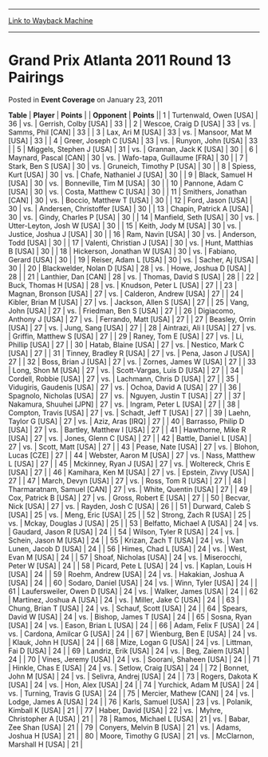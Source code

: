 
---
[Link to Wayback Machine](https://web.archive.org/web/20221001235158/https://magic.wizards.com/en/articles/archive/event-coverage/grand-prix-atlanta-2011-round-13-pairings-2011-01-23)

[_metadata_:description]:- "TablePlayerPoints OpponentPoints 1Turtenwald, Owen [USA] 36vs.Gerrish, Colby [USA] 33 2Wescoe, Craig D [USA] 33vs.Samms, Phil [CAN] 33 3Lax, Ari M [USA] 33vs.Mansoor, Mat M [USA] 33 4Greer, Joseph C [USA] 33vs.Runyon, John [USA] 33 5Miggels, Stephen J [USA] 31vs.Grannan, Jack K [USA] 30 6Maynard, Pascal [CAN] 30vs.Wafo-tapa, Guillaume [FRA] 30 7Stark, Ben S [USA]"
[_metadata_:generator]:- "Drupal 7 (http://drupal.org)"
[_metadata_:node]:- "439021"
[_metadata_:publish_date]:- "2011-01-23"
[_metadata_:source]:- "div-main-content"
[_metadata_:title]:- "Grand Prix Atlanta 2011 Round 13 Pairings"
[_metadata_:wayback_capture_timestamp]:- "2022-10-01 23:51:58"
[_metadata_:wayback_raw_url]:- "https://web.archive.org/web/20221001235158id_/https://magic.wizards.com/en/articles/archive/event-coverage/grand-prix-atlanta-2011-round-13-pairings-2011-01-23"
[_metadata_:wayback_url]:- "https://magic.wizards.com/en/articles/archive/event-coverage/grand-prix-atlanta-2011-round-13-pairings-2011-01-23"
---


Grand Prix Atlanta 2011 Round 13 Pairings
=========================================



 Posted in **Event Coverage**
 on January 23, 2011 












 **Table** | **Player** | **Points** |  | **Opponent** | **Points** ||  1 | Turtenwald, Owen [USA] |  36 | vs. | Gerrish, Colby [USA] |  33 |
|  2 | Wescoe, Craig D [USA] |  33 | vs. | Samms, Phil [CAN] |  33 |
|  3 | Lax, Ari M [USA] |  33 | vs. | Mansoor, Mat M [USA] |  33 |
|  4 | Greer, Joseph C [USA] |  33 | vs. | Runyon, John [USA] |  33 |
|  5 | Miggels, Stephen J [USA] |  31 | vs. | Grannan, Jack K [USA] |  30 |
|  6 | Maynard, Pascal [CAN] |  30 | vs. | Wafo-tapa, Guillaume [FRA] |  30 |
|  7 | Stark, Ben S [USA] |  30 | vs. | Gruneich, Timothy P [USA] |  30 |
|  8 | Spiess, Kurt [USA] |  30 | vs. | Chafe, Nathaniel J [USA] |  30 |
|  9 | Black, Samuel H [USA] |  30 | vs. | Bonneville, Tim M [USA] |  30 |
|  10 | Pannone, Adam C [USA] |  30 | vs. | Costa, Matthew C [USA] |  30 |
|  11 | Smithers, Jonathan [CAN] |  30 | vs. | Boccio, Matthew T [USA] |  30 |
|  12 | Ford, Jason [USA] |  30 | vs. | Andersen, Christoffer [USA] |  30 |
|  13 | Chapin, Patrick A [USA] |  30 | vs. | Gindy, Charles P [USA] |  30 |
|  14 | Manfield, Seth [USA] |  30 | vs. | Utter-Leyton, Josh W [USA] |  30 |
|  15 | Keith, Jody M [USA] |  30 | vs. | Justice, Joshua J [USA] |  30 |
|  16 | Ram, Navin [USA] |  30 | vs. | Anderson, Todd [USA] |  30 |
|  17 | Valenti, Christian J [USA] |  30 | vs. | Hunt, Matthias B [USA] |  30 |
|  18 | Hickerson, Jonathan W [USA] |  30 | vs. | Fabiano, Gerard [USA] |  30 |
|  19 | Reiser, Adam L [USA] |  30 | vs. | Sacher, Aj [USA] |  30 |
|  20 | Blackwelder, Nolan D [USA] |  28 | vs. | Howe, Joshua D [USA] |  28 |
|  21 | Lanthier, Dan [CAN] |  28 | vs. | Thomas, David S [USA] |  28 |
|  22 | Buck, Thomas H [USA] |  28 | vs. | Knudson, Peter L [USA] |  27 |
|  23 | Magnan, Bronson [USA] |  27 | vs. | Calderon, Andrew [USA] |  27 |
|  24 | Kibler, Brian M [USA] |  27 | vs. | Jackson, Allen S [USA] |  27 |
|  25 | Vang, John [USA] |  27 | vs. | Friedman, Ben S [USA] |  27 |
|  26 | Digiacomo, Anthony J [USA] |  27 | vs. | Ferrando, Matt [USA] |  27 |
|  27 | Beasley, Orrin [USA] |  27 | vs. | Jung, Sang [USA] |  27 |
|  28 | Aintrazi, Ali I [USA] |  27 | vs. | Griffin, Matthew S [USA] |  27 |
|  29 | Raney, Tom E [USA] |  27 | vs. | Li, Phillip [USA] |  27 |
|  30 | Hatab, Blaine [USA] |  27 | vs. | Nestico, Mark C [USA] |  27 |
|  31 | Tinney, Bradley R [USA] |  27 | vs. | Pena, Jason J [USA] |  27 |
|  32 | Boss, Brian J [USA] |  27 | vs. | Zornes, James W [USA] |  27 |
|  33 | Long, Shon M [USA] |  27 | vs. | Scott-Vargas, Luis D [USA] |  27 |
|  34 | Cordell, Robbie [USA] |  27 | vs. | Lachmann, Chris D [USA] |  27 |
|  35 | Vidugiris, Gaudenis [USA] |  27 | vs. | Ochoa, David A [USA] |  27 |
|  36 | Spagnolo, Nicholas [USA] |  27 | vs. | Nguyen, Justin T [USA] |  27 |
|  37 | Nakamura, Shuuhei [JPN] |  27 | vs. | Ingram, Peter L [USA] |  27 |
|  38 | Compton, Travis [USA] |  27 | vs. | Schadt, Jeff T [USA] |  27 |
|  39 | Laehn, Taylor G [USA] |  27 | vs. | Aziz, Aras [IRQ] |  27 |
|  40 | Barrasso, Philip D [USA] |  27 | vs. | Bartley, Matthew l [USA] |  27 |
|  41 | Hawthorne, Mike R [USA] |  27 | vs. | Jones, Glenn C [USA] |  27 |
|  42 | Battle, Daniel L [USA] |  27 | vs. | Scott, Matt [USA] |  27 |
|  43 | Pease, Nate [USA] |  27 | vs. | Blohon, Lucas [CZE] |  27 |
|  44 | Webster, Aaron M [USA] |  27 | vs. | Nass, Matthew L [USA] |  27 |
|  45 | Mckinney, Ryan J [USA] |  27 | vs. | Woltereck, Chris E [USA] |  27 |
|  46 | Kamihara, Ken M [USA] |  27 | vs. | Epstein, Zivvy [USA] |  27 |
|  47 | March, Devyn [USA] |  27 | vs. | Ross, Tom R [USA] |  27 |
|  48 | Tharmaratnam, Samuel [CAN] |  27 | vs. | White, Quentin [USA] |  27 |
|  49 | Cox, Patrick B [USA] |  27 | vs. | Gross, Robert E [USA] |  27 |
|  50 | Becvar, Nick [USA] |  27 | vs. | Rayden, Josh C [USA] |  26 |
|  51 | Durward, Caleb S [USA] |  25 | vs. | Meng, Eric [USA] |  25 |
|  52 | Strong, Zach R [USA] |  25 | vs. | Mckay, Douglas J [USA] |  25 |
|  53 | Belfatto, Michael A [USA] |  24 | vs. | Gaudard, Jason R [USA] |  24 |
|  54 | Wilson, Tyler R [USA] |  24 | vs. | Schein, Jason M [USA] |  24 |
|  55 | Krizan, Zach T [USA] |  24 | vs. | Van Lunen, Jacob D [USA] |  24 |
|  56 | Himes, Chad L [USA] |  24 | vs. | West, Evan M [USA] |  24 |
|  57 | Shoaf, Nicholas [USA] |  24 | vs. | Miserocchi, Peter W [USA] |  24 |
|  58 | Picard, Pete L [USA] |  24 | vs. | Kaplan, Louis H [USA] |  24 |
|  59 | Roehm, Andrew [USA] |  24 | vs. | Hakakian, Joshua A [USA] |  24 |
|  60 | Sodaro, Daniel [USA] |  24 | vs. | Winn, Tyler [USA] |  24 |
|  61 | Laufersweiler, Owen D [USA] |  24 | vs. | Walker, James [USA] |  24 |
|  62 | Martinez, Joshua A [USA] |  24 | vs. | Miller, Jake C [USA] |  24 |
|  63 | Chung, Brian T [USA] |  24 | vs. | Schauf, Scott [USA] |  24 |
|  64 | Spears, David W [USA] |  24 | vs. | Bishop, James T [USA] |  24 |
|  65 | Sosna, Ryan [USA] |  24 | vs. | Eason, Brian L [USA] |  24 |
|  66 | Adam, Felix F [USA] |  24 | vs. | Cardona, Amilcar G [USA] |  24 |
|  67 | Wienburg, Ben E [USA] |  24 | vs. | Klauk, John H [USA] |  24 |
|  68 | Mize, Logan G [USA] |  24 | vs. | Littman, Fai D [USA] |  24 |
|  69 | Landriz, Erik [USA] |  24 | vs. | Beg, Zaiem [USA] |  24 |
|  70 | Vines, Jeremy [USA] |  24 | vs. | Soorani, Shaheen [USA] |  24 |
|  71 | Hinkle, Chas E [USA] |  24 | vs. | Setlow, Craig [USA] |  24 |
|  72 | Bonnet, John M [USA] |  24 | vs. | Selivra, Andrej [USA] |  24 |
|  73 | Rogers, Dakota K [USA] |  24 | vs. | Hon, Alex [USA] |  24 |
|  74 | Yurchick, Adam M [USA] |  24 | vs. | Turning, Travis G [USA] |  24 |
|  75 | Mercier, Mathew [CAN] |  24 | vs. | Lodge, James A [USA] |  24 |
|  76 | Karls, Samuel [USA] |  23 | vs. | Polanik, Kimball K [USA] |  21 |
|  77 | Haber, David [USA] |  22 | vs. | Myhre, Christopher A [USA] |  21 |
|  78 | Ramos, Michael L [USA] |  21 | vs. | Babar, Zee Shan [USA] |  21 |
|  79 | Conyers, Melvin B [USA] |  21 | vs. | Adams, Joshua H [USA] |  21 |
|  80 | Moore, Timothy G [USA] |  21 | vs. | McClarnon, Marshall H [USA] |  21 |







